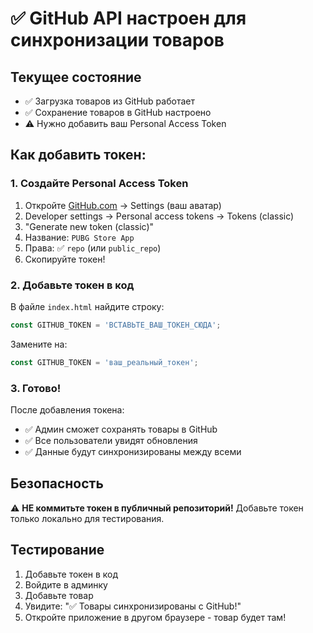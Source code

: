 # ✅ GitHub API настроен для синхронизации товаров

## Текущее состояние
- ✅ Загрузка товаров из GitHub работает
- ✅ Сохранение товаров в GitHub настроено
- ⚠️ Нужно добавить ваш Personal Access Token

## Как добавить токен:

### 1. Создайте Personal Access Token
1. Откройте [GitHub.com](https://github.com) → Settings (ваш аватар)
2. Developer settings → Personal access tokens → Tokens (classic)
3. "Generate new token (classic)"
4. Название: `PUBG Store App`
5. Права: ✅ `repo` (или `public_repo`)
6. Скопируйте токен!

### 2. Добавьте токен в код
В файле `index.html` найдите строку:
```javascript
const GITHUB_TOKEN = 'ВСТАВЬТЕ_ВАШ_ТОКЕН_СЮДА';
```

Замените на:
```javascript
const GITHUB_TOKEN = 'ваш_реальный_токен';
```

### 3. Готово!
После добавления токена:
- ✅ Админ сможет сохранять товары в GitHub
- ✅ Все пользователи увидят обновления
- ✅ Данные будут синхронизированы между всеми

## Безопасность
⚠️ **НЕ коммитьте токен в публичный репозиторий!**
Добавьте токен только локально для тестирования.

## Тестирование
1. Добавьте токен в код
2. Войдите в админку
3. Добавьте товар
4. Увидите: "✅ Товары синхронизированы с GitHub!"
5. Откройте приложение в другом браузере - товар будет там!